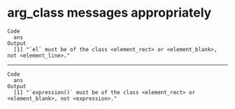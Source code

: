 # arg_class messages appropriately

    Code
      ans
    Output
      [1] "`el` must be of the class <element_rect> or <element_blank>, not <element_line>."

---

    Code
      ans
    Output
      [1] "`expression()` must be of the class <element_rect> or <element_blank>, not <expression>."


